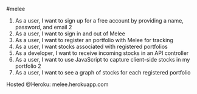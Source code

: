 #melee

1. As a user, I want to sign up for a free account by providing a name, password, and email 2
2. As a user, I want to sign in and out of Melee 
3. As a user, I want to register an portfolio with Melee for tracking  
4. As a user, I want stocks associated with registered portfolios  
5. As a developer, I want to receive incoming stocks in an API controller  
6. As a user, I want to use JavaScript to capture client-side stocks in my portfolio 2
7. As a user, I want to see a graph of stocks for each registered portfolio  

Hosted @Heroku: melee.herokuapp.com
